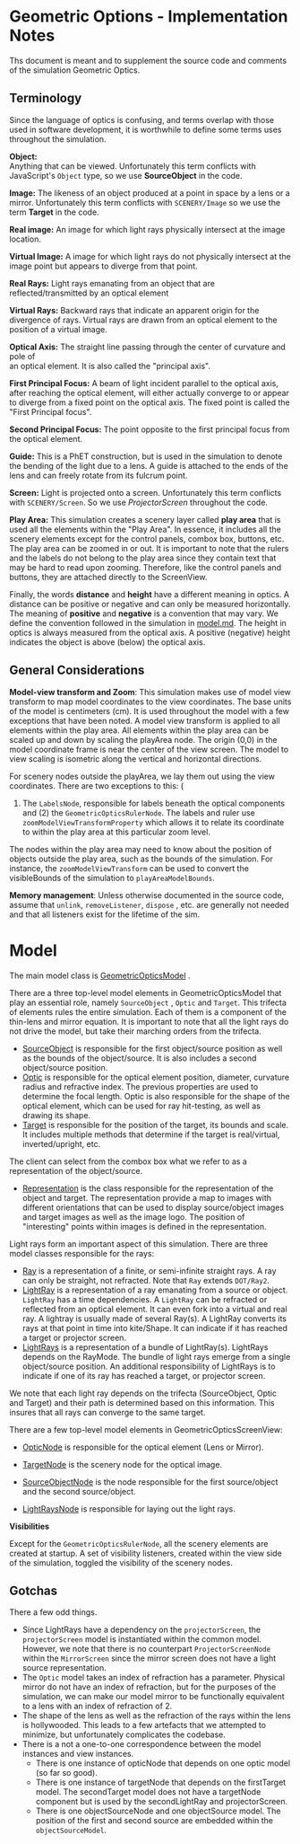 # Geometric Options - Implementation Notes

Ths document is meant and to supplement the source code and comments of the simulation Geometric Optics.

## Terminology 

Since the language of optics is confusing, and terms overlap with those used in software development, it is
worthwhile to define some terms uses throughout the simulation.

**Object:**  
Anything that can be viewed. Unfortunately this term conflicts with JavaScript's `Object` type, so we 
use **SourceObject** in the code.

**Image:**
The likeness of an object produced at a point in space by a lens or a mirror.
Unfortunately this term conflicts with `SCENERY/Image` so we use the term **Target** in the code.

**Real image:**
An image for which light rays physically intersect at the image location.

**Virtual Image:**
A image for which light rays do not physically intersect at the image point but appears to diverge from that point.

**Real Rays:**
Light rays emanating from an object that are reflected/transmitted by an optical element

**Virtual Rays:**
Backward rays that indicate an apparent origin for the divergence of rays. Virtual rays are drawn from an optical
element to the position of a virtual image.

**Optical Axis:**
The straight line passing through the center of curvature and pole of  
an optical element. It is also called the "principal axis".

**First Principal Focus:**
A beam of light incident parallel to the optical axis, after reaching the optical element, will either actually converge
to or appear to diverge from a fixed point on the optical axis. The fixed point is called the "First Principal focus".

**Second Principal Focus:**
The point opposite to the first principal focus from the optical element.

**Guide:**
This is a PhET construction, but is used in the simulation to denote the bending of the light due to a lens. A guide
is attached to the ends of the lens and can freely rotate from its fulcrum point.

**Screen:**
Light is projected onto a screen. Unfortunately this term conflicts with `SCENERY/Screen`. So we use _ProjectorScreen_ throughout the code.

**Play Area:** This simulation creates a scenery layer called **play area** that is used all the elements within the "Play Area". In essence,
it includes all the scenery elements except for the control panels, combox box, buttons, etc. The play area can be
zoomed in or out. It is important to note that the rulers and the labels do not belong to the play area since they
contain text that may be hard to read upon zooming. Therefore, like the control panels and buttons, they are attached
directly to the ScreenView.

Finally, the words **distance** and **height** have a different meaning in optics. A distance can be positive or
negative and can only be measured horizontally. The meaning of **positive** and **negative** is a convention that may
vary. We define the convention followed in the simulation in [model.md](https://github.com/phetsims/geometric-optics/blob/master/doc/model.md). 
The height in optics is always measured from the optical axis. A positive (negative) height indicates the object is above (below) the optical axis.

## General Considerations

**Model-view transform and Zoom**: This simulation makes use of model view transform to map model coordinates to the
view coordinates. The base units of the model is centimeters (cm). It is used throughout the model with a few exceptions
that have been noted. A model view transform is applied to all elements within the play area. All elements within the
play area can be scaled up and down by scaling the playArea node. The origin (0,0) in the model coordinate frame is near
the center of the view screen. The model to view scaling is isometric along the vertical and horizontal directions.

For scenery nodes outside the playArea, we lay them out using the view coordinates. There are two exceptions to this: (

1) The `LabelsNode`, responsible for labels beneath the optical components and (2) the `GeometricOpticsRulerNode`. The
   labels and ruler use `zoomModelViewTransformProperty` which allows it to relate its coordinate to within the play
   area at this particular zoom level.

The nodes within the play area may need to know about the position of objects outside the play area, such as the bounds
of the simulation. For instance, the `zoomModelViewTransform` can be used to convert the visibleBounds of the simulation
to `playAreaModelBounds`.

**Memory management**: Unless otherwise documented in the source code, assume that `unlink`, `removeListener`, `dispose`
, etc. are generally not needed and that all listeners exist for the lifetime of the sim.

# Model

The main model class
is [GeometricOpticsModel](https://github.com/phetsims/geometric-optics/blob/master/js/common/model/GeometricOpticsModel.js)
.

There are a three top-level model elements in GeometricOpticsModel that play an essential role, namely `SourceObject`
, `Optic` and `Target`. This trifecta of elements rules the entire simulation. Each of them is a component of the
thin-lens and mirror equation. It is important to note that all the light rays do not drive the model, but take their
marching orders from the trifecta.

* [SourceObject](https://github.com/phetsims/geometric-optics/blob/master/js/common/model/SourceObject.js) is
  responsible for the first object/source position as well as the bounds of the object/source. It is also includes a
  second object/source position.
* [Optic](https://github.com/phetsims/geometric-optics/blob/master/js/common/model/Optic.js) is responsible for the
  optical element position, diameter, curvature radius and refractive index. The previous properties are used to
  determine the focal length. Optic is also responsible for the shape of the optical element, which can be used for ray
  hit-testing, as well as drawing its shape.
* [Target](https://github.com/phetsims/geometric-optics/blob/master/js/common/model/Target.js) is responsible for the
  position of the target, its bounds and scale. It includes multiple methods that determine if the target is
  real/virtual, inverted/upright, etc.

The client can select from the combox box what we refer to as a representation of the object/source.

* [Representation](https://github.com/phetsims/geometric-optics/blob/master/js/common/model/Representation.js) is the
  class responsible for the representation of the object and target. The representation provide a map to images with
  different orientations that can be used to display source/object images and target images as well as the image logo.
  The position of "interesting" points within images is defined in the representation.

Light rays form an important aspect of this simulation. There are three model classes responsible for the rays:

* [Ray](https://github.com/phetsims/geometric-optics/blob/master/js/common/model/Ray.js) is a representation of a
  finite, or semi-infinite straight rays. A ray can only be straight, not refracted. Note that `Ray` extends `DOT/Ray2`.
* [LightRay](https://github.com/phetsims/geometric-optics/blob/master/js/common/model/LightRay.js) is a representation
  of a ray emanating from a source or object. `LightRay` has a time dependencies. A `LightRay` can be refracted or
  reflected from an optical element. It can even fork into a virtual and real ray. A lightray is usually made of several
  Ray(s). A LightRay converts its rays at that point in time into kite/Shape. It can indicate if it has reached a target
  or projector screen.
* [LightRays](https://github.com/phetsims/geometric-optics/blob/master/js/common/model/LightRays.js) is a representation
  of a bundle of LightRay(s). LightRays depends on the RayMode. The bundle of light rays emerge from a single
  object/source position. An additional responsibility of LightRays is to indicate if one of its ray has reached a
  target, or projector screen.

We note that each light ray depends on the trifecta (SourceObject, Optic and Target) and their path is determined based
on this information. This insures that all rays can converge to the same target.

There are a few top-level model elements in GeometricOpticsScreenView:

* [OpticNode](https://github.com/phetsims/geometric-optics/blob/master/js/common/view/OpticNode.js) is responsible for
  the optical element (Lens or Mirror).

* [TargetNode](https://github.com/phetsims/geometric-optics/blob/master/js/common/view/TargetNode.js) is the scenery
  node for the optical image.

* [SourceObjectNode](https://github.com/phetsims/geometric-optics/blob/master/js/common/view/SourceObjectNode.js) is the
  node responsible for the first source/object and the second source/object.

* [LightRaysNode](https://github.com/phetsims/geometric-optics/blob/master/js/common/view/LightRaysNode.js) is
  responsible for laying out the light rays.

**Visibilities**

Except for the `GeometricOpticsRulerNode`, all the scenery elements are created at startup. A set of visibility
listeners, created within the view side of the simulation, toggled the visibility of the scenery nodes.

## Gotchas

There a few odd things.

* Since LightRays have a dependency on the `projectorScreen`, the `projectorScreen` model is instantiated within the
  common model. However, we note that there is no counterpart `ProjectorScreenNode` within the `MirrorScreen` since the
  mirror screen does not have a light source representation.
* The `Optic` model takes an index of refraction has a parameter. Physical mirror do not have an index of refraction,
  but for the purposes of the simulation, we can make our model mirror to be functionally equivalent to a lens with an
  index of refraction of 2.
* The shape of the lens as well as the refraction of the rays within the lens is hollywooded. This leads to a few
  artefacts that we attempted to minimize, but unfortunately complicates the codebase.
* There is a not a one-to-one correspondence between the model instances and view instances.
    - There is one instance of opticNode that depends on one optic model (so far so good).
    - There is one instance of targetNode that depends on the firstTarget model. The secondTarget model does not have a
      targetNode component but is used by the secondLightRay and projectorScreen.
    - There is one objectSourceNode and one objectSource model. The position of the first and second source are embedded
      within the `objectSourceModel`.
